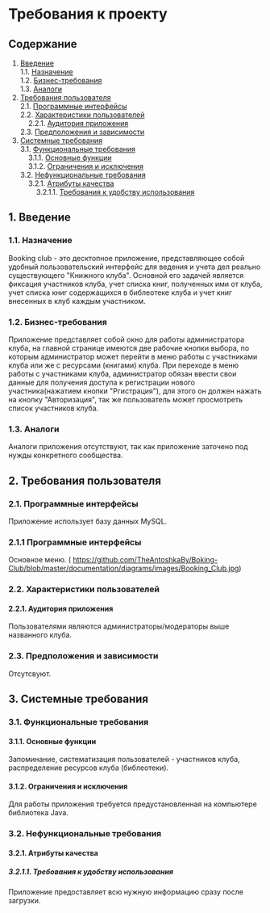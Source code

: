 # Требования к проекту
## Содержание
1. [Введение](#P1)  
1.1. [Назначение](#P1.1)  
1.2. [Бизнес-требования](#P1.2)  
1.3. [Аналоги](#P1.3)  
2. [Требования пользователя](#P2)  
2.1. [Программные интерфейсы](#P2.1)  
2.2. [Характеристики пользователей](#P2.2)  
&nbsp;&nbsp;&nbsp;&nbsp;2.2.1. [Аудитория приложения](#P2.2.1)  
2.3. [Предположения и зависимости](#P2.3)  
3. [Системные требования](#P3)  
3.1. [Функциональные требования](#P3.1)  
&nbsp;&nbsp;&nbsp;&nbsp;3.1.1. [Основные функции](#P3.1.1)  
&nbsp;&nbsp;&nbsp;&nbsp;3.1.2. [Ограничения и исключения](#P3.1.2)  
3.2. [Нефункциональные требования](#P3.2)  
&nbsp;&nbsp;&nbsp;&nbsp;3.2.1. [Атрибуты качества](#P3.2.1)  
&nbsp;&nbsp;&nbsp;&nbsp;&nbsp;&nbsp;&nbsp;&nbsp;3.2.1.1. [Требования к удобству использования](#P3.2.1.1)  
## <a name="P1">1. Введение</a>
### <a name="P1.1">1.1. Назначение </a>
Booking club - это десктопное приложение, представляющее собой удобный пользовательский интерфейс для ведения и учета дел реально существующего "Книжного клуба". Основной его задачей является фиксация участников клуба, учет списка книг, полученных ими от клуба, учет списка книг содержащихся в библеотеке клуба и учет книг внесенных в клуб каждым участником.
### <a name="P1.2">1.2. Бизнес-требования</a>
Приложение представляет собой окно для работы администратора клуба, на главной странице имеются две рабочие кнопки выбора, по которым администратор может перейти в меню работы с участниками клуба или же с ресурсами (книгами) клуба. При переходе в меню работы с участниками клуба, администратор обязан ввести свои данные для получения доступа к регистрации нового участника(нажатием кнопки "Ргистрация"), для этого он должен нажать на кнопку "Авторизация", так же пользователь может просмотреть список участников клуба. 
### <a name="P1.3">1.3. Аналоги</a>
Аналоги приложения отсутствуют, так как приложение заточено под нужды конкретного сообщества.
## <a name="P2">2. Требования пользователя</a>
### <a name="P2.1">2.1. Программные интерфейсы</a>
Приложение использует базу данных MySQL.
### <a name="P2.1">2.1.1 Программные интерфейсы</a>
Основное меню.
( https://github.com/TheAntoshkaBy/Boking-Club/blob/master/documentation/diagrams/images/Booking_Club.jpg)
### <a name="P2.2">2.2. Характеристики пользователей</a>
#### <a name="P2.2.1">2.2.1. Аудитория приложения</a>
Пользователями являются администраторы/модераторы выше названного клуба.
### <a name="P2.3">2.3. Предположения и зависимости</a>
Отсутсвуют.
## <a name="P3">3. Системные требования</a>
### <a name="P3.1">3.1. Функциональные требования</a>
#### <a name="P3.1.1">3.1.1. Основные функции</a>
Запоминание, систематизация пользователей - участников клуба, распределение ресурсов клуба (библеотеки).
#### <a name="P3.1.2">3.1.2. Ограничения и исключения</a>
Для работы приложения требуется предустановленная на компьютере библиотека Java.
### <a name="P3.2">3.2. Нефункциональные требования</a>
#### <a name="P3.2.1">3.2.1. Атрибуты качества</a>
##### <a name="P3.2.1.1">3.2.1.1. Требования к удобству использования</a>
Приложение предоставляет всю нужную информацию сразу после загрузки. 
